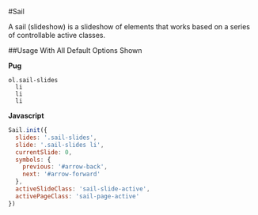 #Sail

A sail (slideshow) is a slideshow of elements that works based on a series of controllable active classes.

##Usage With All Default Options Shown

**Pug**

```pug
ol.sail-slides
  li
  li
  li
```

**Javascript**

```js
Sail.init({
  slides: '.sail-slides',
  slide: '.sail-slides li',
  currentSlide: 0,
  symbols: {
    previous: '#arrow-back',
    next: '#arrow-forward'
  },
  activeSlideClass: 'sail-slide-active',
  activePageClass: 'sail-page-active'
})
```
